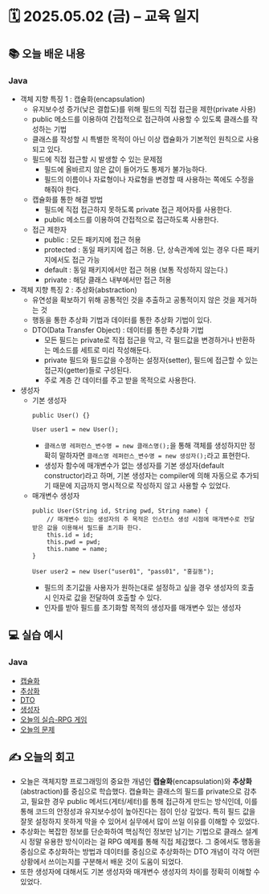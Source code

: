 # 🗓️ 2025.05.02 (금) – 교육 일지

## 📚 오늘 배운 내용

### Java

- 객체 지향 특징 1 : 캡슐화(encapsulation)
  - 유지보수성 증가(낮은 결합도)를 위해 필드의 직접 접근을 제한(private 사용)
  - public 메소드를 이용하여 간접적으로 접근하여 사용할 수 있도록 클래스를 작성하는 기법
  - 클래스를 작성할 시 특별한 목적이 아닌 이상 캡슐화가 기본적인 원칙으로 사용되고 있다.
  - 필드에 직접 접근할 시 발생할 수 있는 문제점
    - 필드에 올바르지 않은 값이 들어가도 통제가 불가능하다.
    - 필드의 이름이나 자료형이나 자료형을 변경할 때 사용하는 쪽에도 수정을 해줘야 한다.
  - 캡슐화를 통한 해결 방법
    - 필드에 직접 접근하지 못하도록 private 접근 제어자를 사용한다.
    - public 메소드를 이용하여 간접적으로 접근하도록 사용한다.
  - 접근 제한자
    - public : 모든 패키지에 접근 허용
    - protected : 동일 패키지에 접근 허용. 단, 상속관계에 있는 경우 다른 패키지에서도 접근 가능 
    - default : 동일 패키지에서만 접근 허용 (보통 작성하지 않는다.)
    - private : 해당 클래스 내부에서만 접근 허용
- 객체 지향 특징 2 : 추상화(abstraction)
  - 유연성을 확보하기 위해 공통적인 것을 추출하고 공통적이지 않은 것을 제거하는 것
  - 행동을 통한 추상화 기법과 데이터를 통한 추상화 기법이 있다.
  - DTO(Data Transfer Object) : 데이터를 통한 추상화 기법
    - 모든 필드는 private로 직접 접근을 막고, 각 필드값을 변경하거나 반환하는 메소드를 세트로 미리 작성해둔다.
    - private 필드와 필드값을 수정하는 설정자(setter), 필드에 접근할 수 있는 접근자(getter)들로 구성된다.
    - 주로 계층 간 데이터를 주고 받을 목적으로 사용한다.
- 생성자
  - 기본 생성자
    ````
    public User() {}
    
    User user1 = new User();
    ````
    - `클래스명 레퍼런스_변수명 = new 클래스명();`을 통해 객체를 생성하지만 정확히 말하자면 `클래스명 레퍼런스_변수명 = new 생성자();`라고 표현한다.
    - 생성자 함수에 매개변수가 없는 생성자를 기본 생성자(default constructor)라고 하며, 기본 생성자는 compiler에 의해 자동으로 추가되기 때문에 지금까지 명시적으로 작성하지 않고 사용할 수 있었다.
  - 매개변수 생성자
    ````
    public User(String id, String pwd, String name) {
        // 매개변수 있는 생성자의 주 목적은 인스턴스 생성 시점에 매개변수로 전달 받은 값을 이용해서 필드를 초기화 한다.
        this.id = id;
        this.pwd = pwd;
        this.name = name;
    }
    
    User user2 = new User("user01", "pass01", "홍길동");
    ````
    - 필드의 초기값을 사용자가 원하는대로 설정하고 싶을 경우 생성자의 호출 시 인자로 값을 전달하여 호출할 수 있다.
    - 인자를 받아 필드를 초기화할 목적의 생성자를 매개변수 있는 생성자

## 💻 실습 예시

### Java

- [캡슐화](../src/main/java/com/chapter06_class_object/encapsulation)
- [추상화](../src/main/java/com/chapter06_class_object/abstraction)
- [DTO](../src/main/java/com/chapter06_class_object/DTO)
- [생성자](../src/main/java/com/chapter06_class_object/constructor)
- [오늘의 실습-RPG 게임](../src/main/java/com/chapter06_class_object/example)
- [오늘의 문제](../src/main/java/com/team_problem/section_250502)


## ✍️ 오늘의 회고
- 오늘은 객체지향 프로그래밍의 중요한 개념인 **캡슐화**(encapsulation)와 **추상화**(abstraction)를 중심으로 학습했다.  캡슐화는 클래스의 필드를 private으로 감추고, 필요한 경우 public 메서드(게터/세터)를 통해 접근하게 만드는 방식인데, 이를 통해 코드의 안정성과 유지보수성이 높아진다는 점이 인상 깊었다. 특히 필드 값을 잘못 설정하지 못하게 막을 수 있어서 실무에서 많이 쓰일 이유를 이해할 수 있었다.
- 추상화는 복잡한 정보를 단순화하여 핵심적인 정보만 남기는 기법으로 클래스 설계 시 정말 유용한 방식이라는 걸 RPG 예제를 통해 직접 체감했다.  그 중에서도 행동을 중심으로 추상화하는 방법과 데이터를 중심으로 추상화하는 DTO 개념이 각각 어떤 상황에서 쓰이는지를 구분해서 배운 것이 도움이 되었다.
- 또한 생성자에 대해서도 기본 생성자와 매개변수 생성자의 차이를 정확히 이해할 수 있었다.


